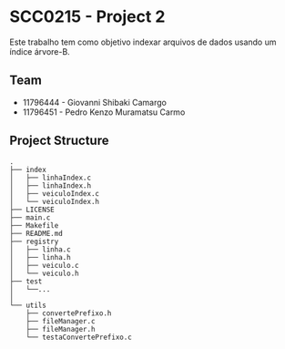 # SCC0215 - Project 2

Este trabalho tem como objetivo indexar arquivos de dados usando um índice
árvore-B.

## Team
* 11796444 - Giovanni Shibaki Camargo
* 11796451 - Pedro Kenzo Muramatsu Carmo

## Project Structure

```
.
├── index
│   ├── linhaIndex.c
│   ├── linhaIndex.h
│   ├── veiculoIndex.c
│   └── veiculoIndex.h
├── LICENSE
├── main.c
├── Makefile
├── README.md
├── registry
│   ├── linha.c
│   ├── linha.h
│   ├── veiculo.c
│   └── veiculo.h
├── test
│   └──...
│
└── utils
    ├── convertePrefixo.h
    ├── fileManager.c
    ├── fileManager.h
    └── testaConvertePrefixo.c
```